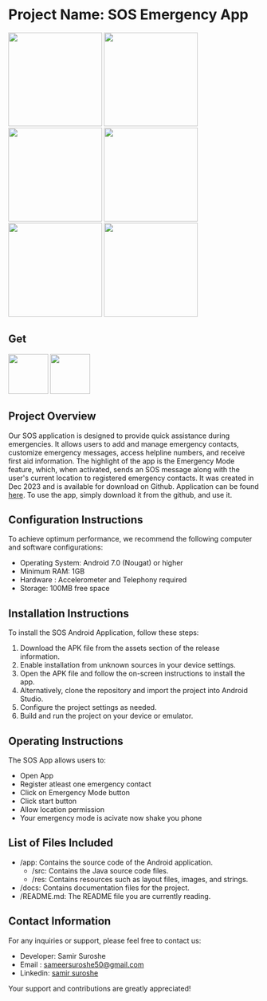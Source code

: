 
# Project Name: SOS Emergency App <br>


<img src="https://github.com/samirsuroshe18/SOS-Emergency-App/assets/130245723/a23e9439-d5be-4ec0-9a23-3a5d8d12ad3c" width="188" >  
<img src="https://github.com/samirsuroshe18/SOS-Emergency-App/assets/130245723/dbf5ef2c-23c9-4c28-b672-a4212d2b5578" width="188" >  
<img src="https://github.com/samirsuroshe18/SOS-Emergency-App/assets/130245723/f6824a6e-f699-44cd-9cd5-427a7a8a5c4e" width="188" >  
<img src="https://github.com/samirsuroshe18/SOS-Emergency-App/assets/130245723/a030041a-ee6a-4d8a-a9b0-7c7e275bc02c" width="188" > 
<img src="https://github.com/samirsuroshe18/SOS-Emergency-App/assets/130245723/cb79a896-821c-4b15-8d30-9d72855100ea" width="188" >
<img src="https://github.com/samirsuroshe18/SOS-Emergency-App/assets/130245723/7b76d09c-f718-4f6b-85f8-393ebfd3a562" width="188" >

## Get
<div>
  <img src="https://github.com/samirsuroshe18/SOS-Emergency-App/assets/130245723/5084bee7-56b8-4217-83ce-fd628879411f" width="80" height="80" >
  <a href="https://github.com/samirsuroshe18/SOS-Emergency-App/releases/tag/1.0.0">
<img src="https://github.com/samirsuroshe18/WellBeing-app---Android-studio/assets/130245723/f2d2622b-2fd1-4576-af9e-68ec0e56c79e" height="80">
</a>
</div>

## Project Overview
Our SOS application is designed to provide quick assistance during emergencies. It allows users to add and manage emergency contacts, customize emergency messages, access helpline numbers, and receive first aid information. The highlight of the app is the Emergency Mode feature, which, when activated, sends an SOS message along with the user's current location to registered emergency contacts. It was created in Dec 2023 and is available for download on Github. Application can be found [here](https://github.com/samirsuroshe18/SOS-Emergency-App/releases/tag/1.0.0). To use the app, simply download it from the github, and use it.

## Configuration Instructions
To achieve optimum performance, we recommend the following computer and software configurations:
- Operating System: Android 7.0 (Nougat) or higher
- Minimum RAM: 1GB
- Hardware : Accelerometer and Telephony required
- Storage: 100MB free space

## Installation Instructions
To install the SOS Android Application, follow these steps:
1. Download the APK file from the assets section of the release information.
2. Enable installation from unknown sources in your device settings.
3. Open the APK file and follow the on-screen instructions to install the app.
4. Alternatively, clone the repository and import the project into Android Studio.
5. Configure the project settings as needed.
6. Build and run the project on your device or emulator.

## Operating Instructions
The SOS App allows users to:
- Open App
- Register atleast one emergency contact 
- Click on Emergency Mode button
- Click start button
- Allow location permission
- Your emergency mode is acivate now shake you phone

## List of Files Included
- /app: Contains the source code of the Android application.
  - /src: Contains the Java source code files.
  - /res: Contains resources such as layout files, images, and strings.
- /docs: Contains documentation files for the project.
- /README.md: The README file you are currently reading.

## Contact Information
For any inquiries or support, please feel free to contact us:
- Developer: Samir Suroshe
- Email : [sameersuroshe50@gmail.com](mailto:sameersuroshe50@gmail.com)
- Linkedin: [samir suroshe](www.linkedin.com/in/samir-suroshe-50b073271)

Your support and contributions are greatly appreciated!



